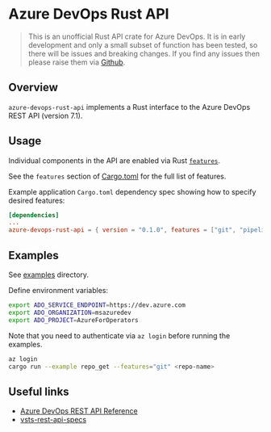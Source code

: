 # Azure DevOps Rust API

> This is an unofficial Rust API crate for Azure DevOps.
> It is in early development and only a small subset of function has been tested, so there will be issues and breaking changes.
> If you find any issues then please raise them via [Github](https://github.com/microsoft/azure-devops-rust-api/issues).

## Overview

`azure-devops-rust-api` implements a Rust interface to the Azure DevOps REST API (version 7.1).

## Usage

Individual components in the API are enabled via Rust [`features`](https://doc.rust-lang.org/cargo/reference/features.html).

See the `features` section of [Cargo.toml](Cargo.toml) for the full list of features.

Example application `Cargo.toml` dependency spec showing how to specify desired features:

```toml
[dependencies]
...
azure-devops-rust-api = { version = "0.1.0", features = ["git", "pipelines"] }
```

## Examples

See [examples](examples) directory.

Define environment variables:

```sh
export ADO_SERVICE_ENDPOINT=https://dev.azure.com
export ADO_ORGANIZATION=msazuredev
export ADO_PROJECT=AzureForOperators
```

Note that you need to authenticate via `az login` before running the examples.

```sh
az login
cargo run --example repo_get --features="git" <repo-name>
```

## Useful links

- [Azure DevOps REST API Reference](https://docs.microsoft.com/en-us/rest/api/azure/devops/)
- [vsts-rest-api-specs](https://github.com/MicrosoftDocs/vsts-rest-api-specs)
